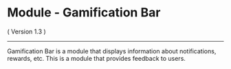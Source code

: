 Module - Gamification Bar
=======================
( Version 1.3 )
- - -

Gamification Bar is a module that displays information about notifications, rewards, etc. This is a module that provides feedback to users.
